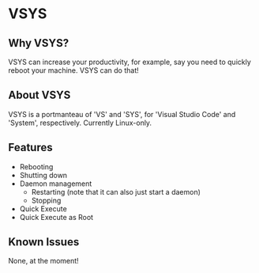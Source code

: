 # VSYS

## Why VSYS?
VSYS can increase your productivity, for example, say you need to quickly reboot your machine. VSYS can do that!

## About VSYS
VSYS is a portmanteau of 'VS' and 'SYS', for 'Visual Studio Code' and 'System', respectively. Currently Linux-only.

## Features
- Rebooting
- Shutting down
- Daemon management
  - Restarting (note that it can also just start a daemon)
  - Stopping
- Quick Execute
- Quick Execute as Root

## Known Issues
None, at the moment!